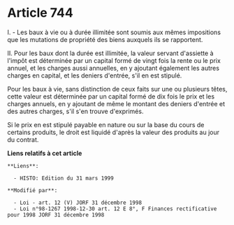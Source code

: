 # Article 744

I. - Les baux à vie ou à durée illimitée sont soumis aux mêmes impositions que les mutations de propriété des biens auxquels
ils se rapportent.

II. Pour les baux dont la durée est illimitée, la valeur servant d'assiette à l'impôt est déterminée par un capital formé de
vingt fois la rente ou le prix annuel, et les charges aussi annuelles, en y ajoutant également les autres charges en capital,
et les deniers d'entrée, s'il en est stipulé.

Pour les baux à vie, sans distinction de ceux faits sur une ou plusieurs têtes, cette valeur est déterminée par un capital
formé de dix fois le prix et les charges annuels, en y ajoutant de même le montant des deniers d'entrée et des autres
charges, s'il s'en trouve d'exprimés.

Si le prix en est stipulé payable en nature ou sur la base du cours de certains produits, le droit est liquidé d'après la
valeur des produits au jour du contrat.

**Liens relatifs à cet article**

	**Liens**:

	  - HISTO: Edition du 31 mars 1999

	**Modifié par**:

	  - Loi - art. 12 (V) JORF 31 décembre 1998
	  - Loi n°98-1267 1998-12-30 art. 12 E 8°, F Finances rectificative pour 1998 JORF 31 décembre 1998
